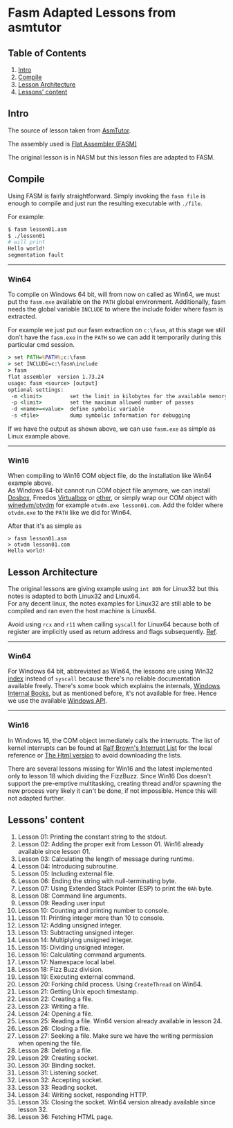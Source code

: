 # Fasm Adapted Lessons from asmtutor

## Table of Contents

1. [Intro](#intro)
2. [Compile](#compile)
3. [Lesson Architecture](#lesson-architecture)
4. [Lessons' content](#lessons-content)

## Intro

The source of lesson taken from [AsmTutor][asmtutor].

The assembly used is [Flat Assembler (FASM)][fasmSite]

The original lesson is in NASM but this lesson files are adapted to FASM.

## Compile

Using FASM is fairly straightforward. Simply invoking the `fasm file`
is enough to compile and just run the resulting executable with `./file`.

For example:

```bash
$ fasm lesson01.asm
$ ./lesson01
# will print
Hello world!
segmentation fault
```

----
### Win64
To compile on Windows 64 bit, will from now on called as Win64, we must put the
`fasm.exe` available on the `PATH` global environment. Additionally, fasm needs
the global variable `INCLUDE` to where the include folder where fasm is extracted.  

For example we just put our fasm extraction on `c:\fasm`, at this stage we still
don't have the `fasm.exe` in the `PATH` so we can add it temporarily during
this particular cmd session.

```cmd
> set PATH=%PATH%;c:\fasm
> set INCLUDE=c:\fasm\include
> fasm
flat assembler  version 1.73.24
usage: fasm <source> [output]
optional settings:
 -m <limit>         set the limit in kilobytes for the available memory
 -p <limit>         set the maximum allowed number of passes
 -d <name>=<value>  define symbolic variable
 -s <file>          dump symbolic information for debugging
```

If we have the output as shown above, we can use `fasm.exe` as simple as
Linux example above.

---
### Win16
When compiling to Win16 COM object file, do the installation like Win64
example above.  
As Windows 64-bit cannot run COM object file anymore, we can install
[Dosbox][dosbox], Freedos [Virtualbox][freedos-vm] or [other][freedos-other],
or simply wrap our COM object with [winedvm/otvdm][otvdm-github] for
example `otvdm.exe lesson01.com`.
Add the folder where `otvdm.exe` to the `PATH` like we did for Win64.

After that it's as simple as

```
> fasm lesson01.asm
> otvdm lesson01.com
Hello world!
```

## Lesson Architecture

The original lessons are giving example using `int 80h` for Linux32 but
this notes is adapted to both Linux32 and Linux64.  
For any decent linux, the notes examples for Linux32 are still able to
be compiled and ran even the host machine is Linux64.

Avoid using `rcx` and `r11` when calling `syscall` for Linux64 because
both of register are implicitly used as return address and flags subsequently.
[Ref][so-answer-rcx].

----
### Win64
For Windows 64 bit, abbreviated as Win64, the lessons are using Win32 [index][win32-api-index]
instead of `syscall` because there's no reliable documentation available
freely. There's some book which explains the internals, [Windows Internal Books][win-internal],
but as mentioned before, it's not available for free. Hence we use the
available [Windows API][win32-api-index].

----
### Win16
In Windows 16, the COM object immediately calls the interrupts.
The list of kernel interrupts can be found at [Ralf Brown's Interrupt List][rbil]
for the local reference or [The Html version][rbil-html] to avoid downloading
the lists.

There are several lessons missing for Win16 and the latest implemented only to
lesson 18 which dividing the FizzBuzz. Since Win16 Dos doesn't support the
pre-emptive multitasking, creating thread and/or spawning the new process very
likely it can't be done, if not impossible. Hence this will not adapted further.

## Lessons' content

1. Lesson 01: Printing the constant string to the stdout.
2. Lesson 02: Adding the proper exit from Lesson 01. Win16 already available since lesson 01.
3. Lesson 03: Calculating the length of message during runtime.
4. Lesson 04: Introducing subroutine.
5. Lesson 05: Including external file.
6. Lesson 06: Ending the string with null-terminating byte.
7. Lesson 07: Using Extended Stack Pointer (ESP) to print the `0Ah` byte.
8. Lesson 08: Command line arguments.
9. Lesson 09: Reading user input
10. Lesson 10: Counting and printing number to console.
11. Lesson 11: Printing integer more than 10 to console.
12. Lesson 12: Adding unsigned integer.
13. Lesson 13: Subtracting unsigned integer.
14. Lesson 14: Multiplying unsigned integer.
15. Lesson 15: Dividing unsigned integer.
16. Lesson 16: Calculating command arguments.
17. Lesson 17: Namespace local label.
18. Lesson 18: Fizz Buzz division.
19. Lesson 19: Executing external command.
20. Lesson 20: Forking child process. Using `CreateThread` on Win64.
21. Lesson 21: Getting Unix epoch timestamp.
22. Lesson 22: Creating a file.
23. Lesson 23: Writing a file.
24. Lesson 24: Opening a file.
25. Lesson 25: Reading a file. Win64 version already available in lesson 24.
26. Lesson 26: Closing a file.
27. Lesson 27: Seeking a file. Make sure we have the writing permission when opening the file.
28. Lesson 28: Deleting a file.
29. Lesson 29: Creating socket.
30. Lesson 30: Binding socket.
31. Lesson 31: Listening socket.
32. Lesson 32: Accepting socket.
33. Lesson 33: Reading socket.
34. Lesson 34: Writing socket, responding HTTP.
35. Lesson 35: Closing the socket. Win64 version already available since lesson 32.
36. Lesson 36: Fetching HTML page.

[asmtutor]: https://asmtutor.com
[fasmSite]: https://flatassembler.net
[so-answer-rcx]: https://stackoverflow.com/a/50571366
[win32-api-index]: https://docs.microsoft.com/en-us/windows/win32/apiindex/windows-api-list
[win-internal]: https://docs.microsoft.com/en-us/sysinternals/resources/windows-internals
[dosbox]: [https://www.dosbox.com]
[freedos-vm]: [http://wiki.freedos.org/wiki/index.php/VirtualBox]
[freedos-other]: [https://www.osboxes.org/freedos/]
[otvdm-github]: [https://github.com/otya128/winevdm]
[rbil]: [https://www.cs.cmu.edu/~ralf/files.html]
[rbil-html]: [http://www.ctyme.com/rbrown.htm]
